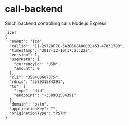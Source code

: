 # call-backend

Sinch backend controlling calls
Node.js Express



```
[ice]
{
  "event": "ice",
  "callid": "11-29728F7C-5A2D6D8A00001453-47831700",
  "timestamp": "2017-12-10T17:23:22Z",
  "version": 1,
  "userRate": {
    "currencyId": "USD",
    "amount": 0
  },
  "cli": "358408687375",
  "rdnis": "358931584391",
  "to": {
    "type": "did",
    "endpoint": "+358931584391"
  },
  "domain": "pstn",
  "applicationKey": "",
  "originationType": "PSTN"
}
```
